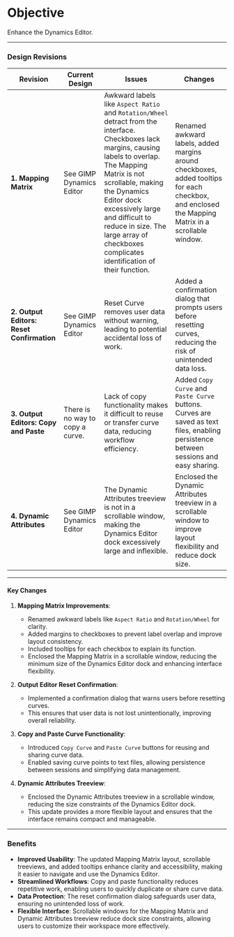 # Objective

Enhance the Dynamics Editor.

---

### **Design Revisions**

| **Revision**               | **Current Design**                                           | **Issues**                                                                                             | **Changes**                                                                                               |
|----------------------------|--------------------------------------------------------------|--------------------------------------------------------------------------------------------------------|-----------------------------------------------------------------------------------------------------------|
| **1. Mapping Matrix**       | See GIMP Dynamics Editor                                     | Awkward labels like `Aspect Ratio` and `Rotation/Wheel` detract from the interface. Checkboxes lack margins, causing labels to overlap. The Mapping Matrix is not scrollable, making the Dynamics Editor dock excessively large and difficult to reduce in size. The large array of checkboxes complicates identification of their function. | Renamed awkward labels, added margins around checkboxes, added tooltips for each checkbox, and enclosed the Mapping Matrix in a scrollable window. |
| **2. Output Editors: Reset Confirmation** | See GIMP Dynamics Editor                              | Reset Curve removes user data without warning, leading to potential accidental loss of work.            | Added a confirmation dialog that prompts users before resetting curves, reducing the risk of unintended data loss. |
| **3. Output Editors: Copy and Paste** | There is no way to copy a curve.                      | Lack of copy functionality makes it difficult to reuse or transfer curve data, reducing workflow efficiency. | Added `Copy Curve` and `Paste Curve` buttons. Curves are saved as text files, enabling persistence between sessions and easy sharing. |
| **4. Dynamic Attributes**   | See GIMP Dynamics Editor                                     | The Dynamic Attributes treeview is not in a scrollable window, making the Dynamics Editor dock excessively large and inflexible. | Enclosed the Dynamic Attributes treeview in a scrollable window to improve layout flexibility and reduce dock size. |

---

#### **Key Changes**

1. **Mapping Matrix Improvements**:
   - Renamed awkward labels like `Aspect Ratio` and `Rotation/Wheel` for clarity.
   - Added margins to checkboxes to prevent label overlap and improve layout consistency.
   - Included tooltips for each checkbox to explain its function.
   - Enclosed the Mapping Matrix in a scrollable window, reducing the minimum size of the Dynamics Editor dock and enhancing interface flexibility.

2. **Output Editor Reset Confirmation**:
   - Implemented a confirmation dialog that warns users before resetting curves.
   - This ensures that user data is not lost unintentionally, improving overall reliability.

3. **Copy and Paste Curve Functionality**:
   - Introduced `Copy Curve` and `Paste Curve` buttons for reusing and sharing curve data.
   - Enabled saving curve points to text files, allowing persistence between sessions and simplifying data management.

4. **Dynamic Attributes Treeview**:
   - Enclosed the Dynamic Attributes treeview in a scrollable window, reducing the size constraints of the Dynamics Editor dock.
   - This update provides a more flexible layout and ensures that the interface remains compact and manageable.

---

### **Benefits**

- **Improved Usability**: The updated Mapping Matrix layout, scrollable treeviews, and added tooltips enhance clarity and accessibility, making it easier to navigate and use the Dynamics Editor.
- **Streamlined Workflows**: Copy and paste functionality reduces repetitive work, enabling users to quickly duplicate or share curve data.
- **Data Protection**: The reset confirmation dialog safeguards user data, ensuring no unintended loss of work.
- **Flexible Interface**: Scrollable windows for the Mapping Matrix and Dynamic Attributes treeview reduce dock size constraints, allowing users to customize their workspace more effectively.

